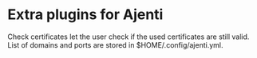 # Extra plugins for Ajenti

Check certificates let the user check if the used certificates are still valid.
List of domains and ports are stored in $HOME/.config/ajenti.yml.
